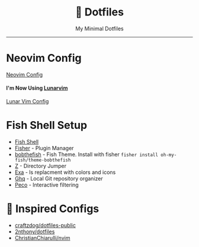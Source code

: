 <h1 align="center">🚀 Dotfiles</h1>
<p align="center">My Minimal Dotfiles</p>

---

# Neovim Config

[Neovim Config](https://github.com/ItzNesbroDev/dotfiles/tree/main/.config/nvim)

#### I'm Now Using [Lunarvim](lunarvim.org)

[Lunar Vim Config](https://github.com/ItzNesbroDev/dotfiles/tree/main/.config/lvim)

# Fish Shell Setup

- [Fish Shell](https://fishshell.com/)
- [Fisher](https://github.com/jorgebucaran/fisher) - Plugin Manager
- [bobthefish](https://github.com/oh-my-fish/theme-bobthefish) - Fish Theme. Install with fisher `fisher install oh-my-fish/theme-bobthefish`
- [Z](https://github.com/jethrokuan/z) - Directory Jumper
- [Exa](https://the.exa.website/) - ls replacment with colors and icons
- [Ghq](https://github.com/2nthony/ghq) - Local Git repository organizer
- [Peco](https://github.com/peco/peco) - Interactive filtering

# 🔫 Inspired Configs
- [craftzdog/dotfiles-public](https://github.com/craftzdog/dotfiles-public)
- [2nthony/dotfiles](https://github.com/2nthony/dotfiles)
- [ChristianChiarulli/nvim](https://github.com/ChristianChiarulli/nvim/)
